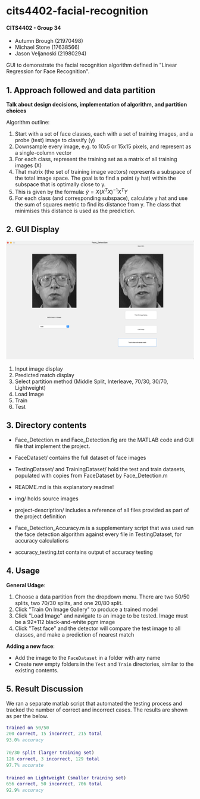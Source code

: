 # cits4402-facial-recognition


#### CITS4402 - Group 34
- Autumn Brough (21970498)
- Michael Stone (17638566)
- Jason Veljanoski (21980294) 

GUI to demonstrate the facial recognition algorithm defined in "Linear Regression for Face Recognition". 

## 1. Approach followed and data partition

**Talk about design decisions, implementation of algorithm, and partition choices**

Algorithm outline:

1. Start with a set of face classes, each with a set of training images, and a probe (test) image to classify (y)
2. Downsample every image, e.g. to 10x5 or 15x15 pixels, and represent as a single-column vector
3. For each class, represent the training set as a matrix of all training images (X)
4. That matrix (the set of training image vectors) represents a subspace of the total image space. The goal is to find a point (y hat) within the subspace that is optimally close to y.
5. This is given by the formula:   $\hat{y} = X(X^TX)^{-1}X^TY$ 
6. For each class (and corresponding subspace), calculate y hat and use the sum of squares metric to find its distance from y. The class that minimises this distance is used as the prediction.

## 2. GUI Display

<img src="/img/gui.png" alt="gui" style="zoom:50%;" />


1. Input image display
2. Predicted match display
3. Select partition method (Middle Split, Interleave, 70/30, 30/70, Lightweight)
4. Load Image
5. Train
6. Test

## 3. Directory contents

- Face_Detection.m and Face_Detection.fig are the MATLAB code and GUI file that implement the project.
- FaceDataset/ contains the full dataset of face images
- TestingDataset/ and TrainingDataset/ hold the test and train datasets, populated with copies from FaceDataset by Face_Detection.m

- README.md is this explanatory readme!
- img/ holds source images
- project-description/ includes a reference of all files provided as part of the project definition

- Face_Detection_Accuracy.m is a supplementary script that was used run the face detection algorithm against every file in TestingDataset, for accuracy calculations
- accuracy_testing.txt contains output of accuracy testing

##  4. Usage

**General Udage**:

1. Choose a data partition from the dropdown menu. There are two 50/50 splits, two 70/30 splits, and one 20/80 split.
2. Click "Train On Image Gallery" to produce a trained model
3. Click "Load Image" and navigate to an image to be tested. Image must be a 92*112 black-and-white pgm image
4. Click "Test face" and the detector will compare the test image to all classes, and make a prediction of nearest match



**Adding a new face**:

- Add the image to the `FaceDataset` in a folder with any name
- Create new empty folders in the `Test` and `Train` directories, similar to the existing contents.



##  5. Result Discussion 

We ran a separate matlab script that automated the testing process and tracked the number of correct and incorrect cases. The results are shown as per the below.

```matlab
trained on 50/50
200 correct, 15 incorrect, 215 total
93.0% accuracy

70/30 split (larger training set)
126 correct, 3 incorrect, 129 total
97.7% accurate

trained on Lightweight (smaller training set)
656 correct, 50 incorrect, 706 total
92.9% accuracy
```











